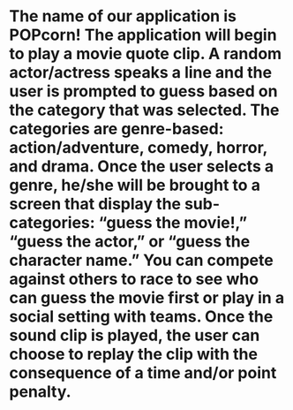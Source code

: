 The name of our application is POPcorn! The application will begin to play a movie quote clip. A random actor/actress speaks a line and the user is prompted to guess based on the category that was selected. The categories are genre-based: action/adventure, comedy, horror, and drama. Once the user selects a genre, he/she will be brought to a screen that display the sub-categories: “guess the movie!,” “guess the actor,” or “guess the character name.” You can compete against others to race to see who can guess the movie first or play in a social setting with teams. Once the sound clip is played, the user can choose to replay the clip with the consequence of a time and/or point penalty. 
==============
